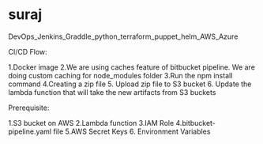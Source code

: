 # suraj
DevOps_Jenkins_Graddle_python_terraform_puppet_helm_AWS_Azure

CI/CD Flow:

1.Docker image
2.We are using caches feature of bitbucket pipeline. We are doing custom caching for node_modules folder
3.Run the npm install command
4.Creating a zip file
5. Upload zip file to S3 bucket
6. Update the lambda function that will take the new artifacts from S3 buckets

Prerequisite:

1.S3 bucket on AWS
2.Lambda function
3.IAM Role
4.bitbucket-pipeline.yaml file
5.AWS Secret Keys
6. Environment Variables

